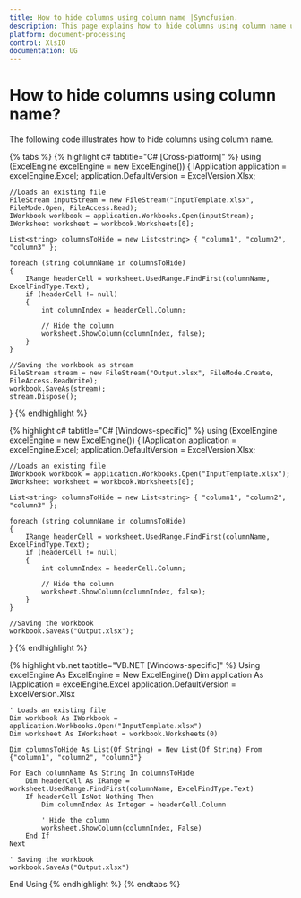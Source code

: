```yaml
---
title: How to hide columns using column name |Syncfusion.
description: This page explains how to hide columns using column name using Syncfusion .NET Excel library (XlsIO).
platform: document-processing
control: XlsIO
documentation: UG
---
```


# How to hide columns using column name?

The following code illustrates how to hide columns using column name.

{% tabs %}
{% highlight c# tabtitle="C# [Cross-platform]" %}
using (ExcelEngine excelEngine = new ExcelEngine())
{
    IApplication application = excelEngine.Excel;
    application.DefaultVersion = ExcelVersion.Xlsx;

    //Loads an existing file
    FileStream inputStream = new FileStream("InputTemplate.xlsx", FileMode.Open, FileAccess.Read);
    IWorkbook workbook = application.Workbooks.Open(inputStream);
    IWorksheet worksheet = workbook.Worksheets[0];

    List<string> columnsToHide = new List<string> { "column1", "column2", "column3" };

    foreach (string columnName in columnsToHide)
    {
        IRange headerCell = worksheet.UsedRange.FindFirst(columnName, ExcelFindType.Text);
        if (headerCell != null)
        {
            int columnIndex = headerCell.Column;

            // Hide the column
            worksheet.ShowColumn(columnIndex, false);
        }
    }

    //Saving the workbook as stream
    FileStream stream = new FileStream("Output.xlsx", FileMode.Create, FileAccess.ReadWrite);
    workbook.SaveAs(stream);
    stream.Dispose();
}
{% endhighlight %}

{% highlight c# tabtitle="C# [Windows-specific]" %}
using (ExcelEngine excelEngine = new ExcelEngine())
{
    IApplication application = excelEngine.Excel;
    application.DefaultVersion = ExcelVersion.Xlsx;

    //Loads an existing file
    IWorkbook workbook = application.Workbooks.Open("InputTemplate.xlsx");
    IWorksheet worksheet = workbook.Worksheets[0];

    List<string> columnsToHide = new List<string> { "column1", "column2", "column3" };

    foreach (string columnName in columnsToHide)
    {
        IRange headerCell = worksheet.UsedRange.FindFirst(columnName, ExcelFindType.Text);
        if (headerCell != null)
        {
            int columnIndex = headerCell.Column;

            // Hide the column
            worksheet.ShowColumn(columnIndex, false);
        }
    }

    //Saving the workbook
    workbook.SaveAs("Output.xlsx");
}
{% endhighlight %}

{% highlight vb.net tabtitle="VB.NET [Windows-specific]" %}
Using excelEngine As ExcelEngine = New ExcelEngine()
    Dim application As IApplication = excelEngine.Excel
    application.DefaultVersion = ExcelVersion.Xlsx

    ' Loads an existing file
    Dim workbook As IWorkbook = application.Workbooks.Open("InputTemplate.xlsx")
    Dim worksheet As IWorksheet = workbook.Worksheets(0)

    Dim columnsToHide As List(Of String) = New List(Of String) From {"column1", "column2", "column3"}

    For Each columnName As String In columnsToHide
        Dim headerCell As IRange = worksheet.UsedRange.FindFirst(columnName, ExcelFindType.Text)
        If headerCell IsNot Nothing Then
            Dim columnIndex As Integer = headerCell.Column

            ' Hide the column
            worksheet.ShowColumn(columnIndex, False)
        End If
    Next

    ' Saving the workbook
    workbook.SaveAs("Output.xlsx")
End Using
{% endhighlight %}
{% endtabs %}
